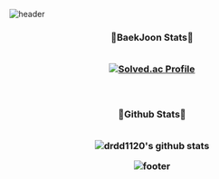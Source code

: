 ![header](https://capsule-render.vercel.app/api?type=waving&color=gradient&height=250&section=header&text=Jae%20Heon%20Jeong&fontSize=30)

<h3 align="center"> 🎲BaekJoon Stats🎲
<br/><br/>

[![Solved.ac Profile](http://mazassumnida.wtf/api/v2/generate_badge?boj=drdd1120)](https://solved.ac/drdd1120/)

<br/>

<h3 align="center"> 💪Github Stats💪
<br/><br/>
   
![drdd1120's github stats](https://github-readme-stats.vercel.app/api?username=drdd1120&show_icons=true)

![footer](https://capsule-render.vercel.app/api?type=waving&color=gradient&height=200&section=footer)
